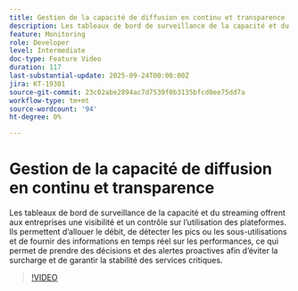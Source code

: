 ```yaml
---
title: Gestion de la capacité de diffusion en continu et transparence
description: Les tableaux de bord de surveillance de la capacité et du streaming offrent aux entreprises une visibilité et un contrôle sur l’utilisation des plateformes. Ils permettent d’allouer le débit, de détecter les pics ou les sous-utilisations et de fournir des informations en temps réel sur les performances, ce qui permet de prendre des décisions et des alertes proactives afin d’éviter la surcharge et de garantir la stabilité des services critiques.
feature: Monitoring
role: Developer
level: Intermediate
doc-type: Feature Video
duration: 117
last-substantial-update: 2025-09-24T00:00:00Z
jira: KT-19301
source-git-commit: 23c02abe2894ac7d7539f0b3135bfcd0ee75dd7a
workflow-type: tm+mt
source-wordcount: '94'
ht-degree: 0%

---
```



# Gestion de la capacité de diffusion en continu et transparence

Les tableaux de bord de surveillance de la capacité et du streaming offrent aux entreprises une visibilité et un contrôle sur l’utilisation des plateformes. Ils permettent d’allouer le débit, de détecter les pics ou les sous-utilisations et de fournir des informations en temps réel sur les performances, ce qui permet de prendre des décisions et des alertes proactives afin d’éviter la surcharge et de garantir la stabilité des services critiques.

>[!VIDEO](https://video.tv.adobe.com/v/3475272/?learn=on&enablevpops)
